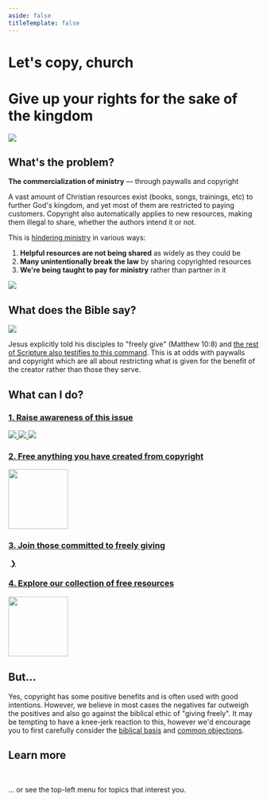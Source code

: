 ```yaml
---
aside: false
titleTemplate: false
---
```


<script lang='ts' setup>

import {onMounted} from 'vue'

import {people, people_ids_randomized, randomize_people} from '@/_comp/people'


onMounted(() => {
    randomize_people()
})

</script>


<style lang='sass' scoped>

h1:nth-child(1)
    font-size: 80px
    font-weight: bold
    line-height: 1.1 // Fix VP's pixel value
    color: var(--brand)
    margin: 36px 0
    text-align: center

h1:nth-child(2)
    font-size: 30px
    text-align: center

.quote
    width: 100%

h3
    font-size: 1.5em
    margin-top: 48px
    margin-bottom: 24px
    font-weight: bold
    @media (max-width: 600px)
        font-size: 1.2em

.icon
    width: 100%
    max-width: 300px
    margin: 50px auto

.ill_share
    max-width: 600px
    width: 100%
    margin: 0 auto

.memes
    display: flex
    margin: 24px 0

    img
        width: 0
        flex-grow: 1
        cursor: pointer
        margin-right: 24px
        @media (max-width: 600px)
            margin-right: 12px

.people
    display: flex
    align-items: center
    margin: 12px 0

    a
        width: 0
        flex-grow: 2
        text-align: center

        &:last-child
            flex-grow: 1
            @media (min-width: 600px)
                font-size: 2em

        &:not(:last-child)
            margin-right: 24px
            @media (max-width: 600px)
                margin-right: 8px

        img
            border-radius: 50%

.more
    @media (max-width: 600px)
        display: flex
        flex-direction: column

</style>

# Let's copy, church
# Give up your rights for the sake of the kingdom

<img class='icon' src='/_assets/icon.svg'>


## What's the problem?

<span class=mixed>__The commercialization of ministry__ &mdash; through paywalls and copyright</span>

A vast amount of Christian resources exist (books, songs, trainings, etc) to further God's kingdom, and yet most of them are restricted to paying customers. Copyright also automatically applies to new resources, making them illegal to share, whether the authors intend it or not.

This is [hindering ministry](/explain/examples/) in various ways:

 1. __Helpful resources are not being shared__ as widely as they could be
 2. __Many unintentionally break the law__ by sharing copyrighted resources
 3. __We're being taught to pay for ministry__ rather than partner in it

<img src='@/_assets/ill_share.svg' class='ill_share'>


## What does the Bible say?

<a href='/explain/biblical/'><img class='quote' src='@/_assets/images/quote.svg'></a>

Jesus explicitly told his disciples to "freely give" (Matthew 10:8) and [the rest of Scripture also testifies to this command](/explain/biblical/). This is at odds with paywalls and copyright which are all about restricting what is given for the benefit of the creator rather than those they serve.


## What can I do?

### [1. Raise awareness of this issue](/share/)

<a class='memes' href='/share/'>
    <img src='/memes/jesus_give.jpg'>
    <img src='/memes/jesus_charge.jpg'>
    <img src='/memes/paul_trainings.jpg'>
</a>


### [2. Free anything you have created from copyright](/licenses/)

<a href='/licenses/'>
    <img src='@/_assets/ill_unlock.svg' width=120>
</a>


### [3. Join those committed to freely giving](/join/)

<div class='people'>
    <a v-for='person of people_ids_randomized.slice(0, 6)' :href='`/join/#person_${person}`' :key='person'>
        <img :src='`/_assets/people/${person}.webp`' :title='people[person].title'>
    </a>
    <a href='/join/' title="View all">❯</a>
</div>


### [4. Explore our collection of free resources](/collection/)

<a href='/collection/'>
    <img src='@/_assets/ill_collection.svg' width=120>
</a>


## But...
Yes, copyright has some positive benefits and is often used with good intentions. However, we believe in most cases the negatives far outweigh the positives and also go against the biblical ethic of "giving freely". It may be tempting to have a knee-jerk reaction to this, however we'd encourage you to first carefully consider the [biblical basis](/explain/biblical/) and [common objections](/explain/objections/).


## Learn more

<p class='more'>
    <VPButton href='/initiatives/quiz/' theme='alt' text="Take a quiz"></VPButton>
    &nbsp;
    <VPButton href='/share/' theme='alt' text="Scroll some memes"></VPButton>
    &nbsp;
    <VPButton href='/initiatives/bibles/' theme='alt' text="View Bible ratings"></VPButton>
</p>

... or see the top-left menu for topics that interest you.
